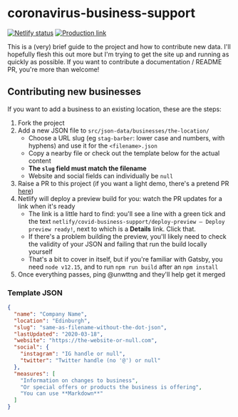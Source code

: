 # coronavirus-business-support

[![Netlify status](https://api.netlify.com/api/v1/badges/6bfe4bff-786e-4a25-b19b-05ca0d34aa03/deploy-status)](https://app.netlify.com/sites/covid-business-support/deploys) [![Production link](https://img.shields.io/badge/production-link-informational)](https://covidbusinesssupport.com)

This is a (very) brief guide to the project and how to contribute new data. I'll hopefully flesh this out more but I'm trying to get the site up and running as quickly as possible. If you want to contribute a documentation / README PR, you're more than welcome!

## Contributing new businesses

If you want to add a business to an existing location, these are the steps:

1. Fork the project
2. Add a new JSON file to `src/json-data/businesses/the-location/`
   - Choose a URL slug (eg `stag-barber`: lower case and numbers, with hyphens) and use it for the `<filename>.json`
   - Copy a nearby file or check out the template below for the actual content
   - **The `slug` field must match the filename**
   - Website and social fields can individually be `null`
3. Raise a PR to this project (if you want a light demo, there's a pretend PR [here](https://github.com/unwitting/covid-business-support/pull/1))
4. Netlify will deploy a preview build for you: watch the PR updates for a link when it's ready
   - The link is a little hard to find: you'll see a line with a green tick and the text `netlify/covid-business-support/deploy-preview — Deploy preview ready!`, next to which is a **Details** link. Click that.
   - If there's a problem building the preview, you'll likely need to check the validity of your JSON and failing that run the build locally yourself
   - That's a bit to cover in itself, but if you're familiar with Gatsby, you need `node v12.15`, and to run `npm run build` after an `npm install`
5. Once everything passes, ping @unwttng and they'll help get it merged

### Template JSON

```json
{
  "name": "Company Name",
  "location": "Edinburgh",
  "slug": "same-as-filename-without-the-dot-json",
  "lastUpdated": "2020-03-18",
  "website": "https://the-website-or-null.com",
  "social": {
    "instagram": "IG handle or null",
    "twitter": "Twitter handle (no '@') or null"
  },
  "measures": [
    "Information on changes to business",
    "Or special offers or products the business is offering",
    "You can use **Markdown**"
  ]
}
```

